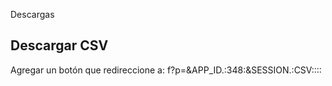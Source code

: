 Descargas
## Descargar CSV

Agregar un botón que redireccione a:
f?p=&APP_ID.:348:&SESSION.:CSV::::
